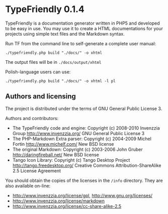 TypeFriendly 0.1.4
==================

TypeFriendly is a documentation generator written in PHP5 and developed to be easy in use.
You may use it to create a HTML documentations for your projects using simple text files
and the Markdown syntax.

Run TF from the command line to self-generate a complete user manual:

    ./typefriendly.php build "./docs/" -o xhtml 

The output files will be in `./docs/output/xhtml`

Polish-language users can use:

    ./typefriendly.php build "./docs/" -o xhtml -l pl 

Authors and licensing
---------------------

The project is distributed under the terms of GNU General Public License 3.

Authors and contributors:

- The TypeFriendly code and engine: Copyright (c) 2008-2010 Invenzzia Group <http://www.invenzzia.org/>
  GNU General Public License 3
- The PHP-Markdown Extra parser: Copyright (c) 2004-2009 Michel Fortin <http://www.michelf.com/>
  New BSD license
- The original Markdown: Copyright (c) 2003-2006 John Gruber <http://daringfireball.net/>
  New BSD license
- Tango Icon Library: Copyright (c) Tango Desktop Project <http://tango.freedesktop.org/>
  Creative Commons Attribution-ShareAlike 2.5 License Agreement
 
You should obtain the copies of the licenses in the `/info` directory. They are also available
on-line:

- <http://www.invenzzia.org/license/gpl>, <http://www.gnu.org/licenses/>
- <http://www.invenzzia.org/license/markdown> 
- <http://www.invenzzia.org/license/cc-share-alike-2.5> 
